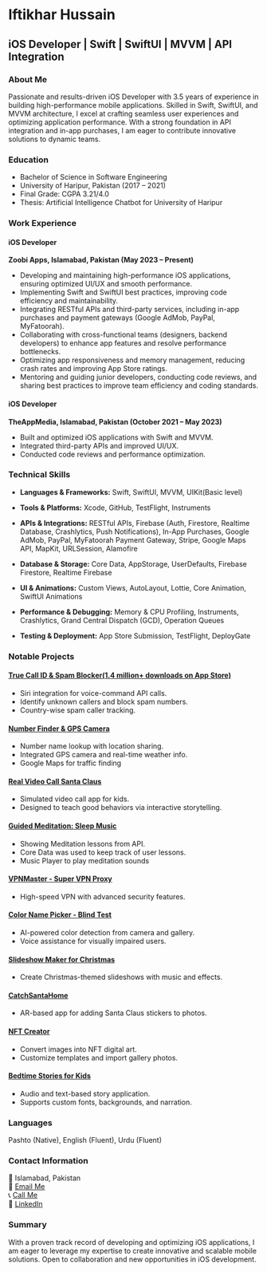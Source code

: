 
# Iftikhar Hussain

## iOS Developer | Swift | SwiftUI | MVVM | API Integration

### About Me

Passionate and results-driven iOS Developer with 3.5 years of experience in building high-performance mobile applications. Skilled in Swift, SwiftUI, and MVVM architecture, I excel at crafting seamless user experiences and optimizing application performance. With a strong foundation in API integration and in-app purchases, I am eager to contribute innovative solutions to dynamic teams.

### Education

- Bachelor of Science in Software Engineering
- University of Haripur, Pakistan (2017 – 2021)
- Final Grade: CGPA 3.21/4.0
- Thesis: Artificial Intelligence Chatbot for University of Haripur

### Work Experience

#### iOS Developer

**Zoobi Apps, Islamabad, Pakistan (May 2023 – Present)**

- Developing and maintaining high-performance iOS applications, ensuring optimized UI/UX and smooth performance.    
- Implementing Swift and SwiftUI best practices, improving code efficiency and maintainability.
- Integrating RESTful APIs and third-party services, including in-app purchases and payment gateways (Google AdMob, PayPal, MyFatoorah).
- Collaborating with cross-functional teams (designers, backend developers) to enhance app features and resolve performance bottlenecks.
- Optimizing app responsiveness and memory management, reducing crash rates and improving App Store ratings. 
- Mentoring and guiding junior developers, conducting code reviews, and sharing best practices to improve team efficiency and coding standards.

#### iOS Developer

**TheAppMedia, Islamabad, Pakistan (October 2021 – May 2023)**

- Built and optimized iOS applications with Swift and MVVM.
- Integrated third-party APIs and improved UI/UX.
- Conducted code reviews and performance optimization.

### Technical Skills

- **Languages & Frameworks:** Swift, SwiftUI, MVVM, UIKit(Basic level)
  
- **Tools & Platforms:**  Xcode, GitHub, TestFlight, Instruments
  
- **APIs & Integrations:** RESTful APIs, Firebase (Auth, Firestore, Realtime Database, Crashlytics, Push Notifications), In-App Purchases, Google AdMob, PayPal, MyFatoorah Payment Gateway, Stripe, Google Maps API, MapKit, URLSession, Alamofire
  
- **Database & Storage:** Core Data, AppStorage, UserDefaults, Firebase Firestore, Realtime Firebase
  
- **UI & Animations:** Custom Views, AutoLayout, Lottie, Core Animation, SwiftUI Animations
  
- **Performance & Debugging:** Memory & CPU Profiling, Instruments, Crashlytics, Grand Central Dispatch (GCD), Operation Queues
  
- **Testing & Deployment:** App Store Submission, TestFlight, DeployGate

### Notable Projects

#### [True Call ID & Spam Blocker(1.4 million+ downloads on App Store)](https://apps.apple.com/pk/app/show-caller-id-spam-blocker/id6450506574)

- Siri integration for voice-command API calls.
- Identify unknown callers and block spam numbers.
- Country-wise spam caller tracking.     

#### [Number Finder & GPS Camera](https://apps.apple.com/pk/app/live-mobile-number-location/id6468763239)

- Number name lookup with location sharing.
- Integrated GPS camera and real-time weather info.
- Google Maps for traffic finding

#### [Real Video Call Santa Claus](https://apps.apple.com/us/app/video-call-to-santa-claus/id1642503610)

- Simulated video call app for kids.
- Designed to teach good behaviors via interactive storytelling.

#### [Guided Meditation: Sleep Music](https://apps.apple.com/pk/app/guided-meditation-sleep-music/id6472265758)

- Showing Meditation lessons from API.
- Core Data was used to keep track of user lessons.
- Music Player to play meditation sounds   

#### [VPNMaster - Super VPN Proxy](https://apps.apple.com/us/app/vpnmaster-super-vpn-proxy/id6458440925)

- High-speed VPN with advanced security features.

#### [Color Name Picker - Blind Test](https://apps.apple.com/us/app/color-name-picker-blind-test/id1612620867)

- AI-powered color detection from camera and gallery.
- Voice assistance for visually impaired users.

#### [Slideshow Maker for Christmas](https://apps.apple.com/us/app/slideshow-maker-music-effects/id6444441483)

- Create Christmas-themed slideshows with music and effects.

#### [CatchSantaHome](https://apps.apple.com/us/app/catch-santa-in-my-house/id6443581913)

- AR-based app for adding Santa Claus stickers to photos.

#### [NFT Creator](https://apps.apple.com/us/app/nft-creator-digital-art-maker/id1662822287)

- Convert images into NFT digital art.
- Customize templates and import gallery photos.

#### [Bedtime Stories for Kids](https://apps.apple.com/us/app/bedtime-stories-for-kid-sleep/id1670889050)

- Audio and text-based story application.
- Supports custom fonts, backgrounds, and narration.

### Languages

Pashto (Native), English (Fluent), Urdu (Fluent)

### Contact Information

📍 Islamabad, Pakistan  
📧 [Email Me](mailto:iftikharhussain2230@gmail.com)  
📞 [Call Me](tel:+923025458072)            
🔗 [LinkedIn](https://www.linkedin.com/in/iftikhar-hussain-16b795177/)

### Summary

With a proven track record of developing and optimizing iOS applications, I am eager to leverage my expertise to create innovative and scalable mobile solutions. Open to collaboration and new opportunities in iOS development.


